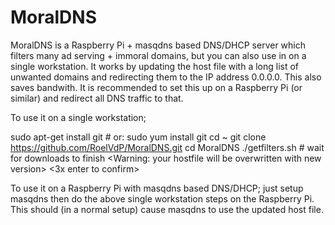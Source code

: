 # MoralDNS
MoralDNS is a Raspberry Pi + masqdns based DNS/DHCP server which filters many ad serving + immoral domains, but you can also use in on a single workstation. It works by updating the host file with a long list of unwanted domains and redirecting them to the IP address 0.0.0.0. This also saves bandwith. It is recommended to set this up on a Raspberry Pi (or similar) and redirect all DNS traffic to that.

To use it on a single workstation;

   sudo apt-get install git      # or: sudo yum install git
   cd ~
   git clone https://github.com/RoelVdP/MoralDNS.git
   cd MoralDNS
   ./getfilters.sh              # wait for downloads to finish
   <Warning: your hostfile will be overwritten with new version>
   <3x enter to confirm>

To use it on a Raspberry Pi with masqdns based DNS/DHCP; just setup masqdns then do the above single workstation steps on the Raspberry Pi. This should (in a normal setup) cause masqdns to use the updated host file.
